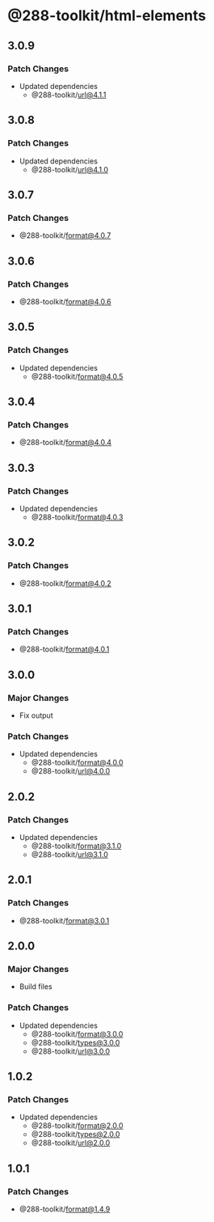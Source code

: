 # @288-toolkit/html-elements

## 3.0.9

### Patch Changes

- Updated dependencies
  - @288-toolkit/url@4.1.1

## 3.0.8

### Patch Changes

- Updated dependencies
  - @288-toolkit/url@4.1.0

## 3.0.7

### Patch Changes

- @288-toolkit/format@4.0.7

## 3.0.6

### Patch Changes

- @288-toolkit/format@4.0.6

## 3.0.5

### Patch Changes

- Updated dependencies
  - @288-toolkit/format@4.0.5

## 3.0.4

### Patch Changes

- @288-toolkit/format@4.0.4

## 3.0.3

### Patch Changes

- Updated dependencies
  - @288-toolkit/format@4.0.3

## 3.0.2

### Patch Changes

- @288-toolkit/format@4.0.2

## 3.0.1

### Patch Changes

- @288-toolkit/format@4.0.1

## 3.0.0

### Major Changes

- Fix output

### Patch Changes

- Updated dependencies
  - @288-toolkit/format@4.0.0
  - @288-toolkit/url@4.0.0

## 2.0.2

### Patch Changes

- Updated dependencies
  - @288-toolkit/format@3.1.0
  - @288-toolkit/url@3.1.0

## 2.0.1

### Patch Changes

- @288-toolkit/format@3.0.1

## 2.0.0

### Major Changes

- Build files

### Patch Changes

- Updated dependencies
  - @288-toolkit/format@3.0.0
  - @288-toolkit/types@3.0.0
  - @288-toolkit/url@3.0.0

## 1.0.2

### Patch Changes

- Updated dependencies
  - @288-toolkit/format@2.0.0
  - @288-toolkit/types@2.0.0
  - @288-toolkit/url@2.0.0

## 1.0.1

### Patch Changes

- @288-toolkit/format@1.4.9
